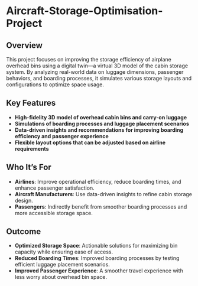 # Aircraft-Storage-Optimisation-Project

## Overview

This project focuses on improving the storage efficiency of airplane overhead bins using a digital twin—a virtual 3D model of the cabin storage system. By analyzing real-world data on luggage dimensions, passenger behaviors, and boarding processes, it simulates various storage layouts and configurations to optimize space usage.

## Key Features

- **High-fidelity 3D model of overhead cabin bins and carry-on luggage**
- **Simulations of boarding processes and luggage placement scenarios**
- **Data-driven insights and recommendations for improving boarding efficiency and passenger experience**
- **Flexible layout options that can be adjusted based on airline requirements**

## Who It’s For

- **Airlines**: Improve operational efficiency, reduce boarding times, and enhance passenger satisfaction.
- **Aircraft Manufacturers**: Use data-driven insights to refine cabin storage design.
- **Passengers**: Indirectly benefit from smoother boarding processes and more accessible storage space.

## Outcome

- **Optimized Storage Space**: Actionable solutions for maximizing bin capacity while ensuring ease of access.
- **Reduced Boarding Times**: Improved boarding processes by testing efficient luggage placement scenarios.
- **Improved Passenger Experience**: A smoother travel experience with less worry about overhead bin space.
